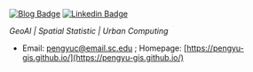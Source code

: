 [![Blog Badge](https://img.shields.io/badge/Web-PengyuChen-black)](https://pengyu-gis.github.io/)
[![Linkedin Badge](https://img.shields.io/badge/-PengyuChen-blue?style=flat-square&logo=Linkedin&logoColor=white&link=http://linkedin.com/in/pengyu-chen-a07973181/)](http://linkedin.com/in/pengyu-chen-a07973181/)

*GeoAI | Spatial Statistic | Urban Computing*

- Email: pengyuc@email.sc.edu ; Homepage: [https://pengyu-gis.github.io/](https://pengyu-gis.github.io/)
